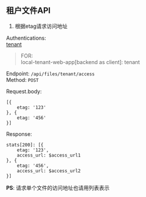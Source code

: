 ## 租户文件API

1. 根据etag请求访问地址 

Authentications:  
[tenant](https://github.com/ccnuyan/starcedu_auth/blob/master/docs/tenant-authentication.md)  


>FOR:  
local-tenant-web-app[backend as client]: tenant  

Endpoint: `/api/files/tenant/access`  
Method: `POST`   

Request.body: 
```
[{ 
    etag: '123' 
}, { 
    etag: '456' 
}]
```  
Response:
```
stats[200]: [{ 
    etag: '123',
    access_url: $access_url1
}, { 
    etag: '456',
    access_url: $access_url2
}]
```

__PS__: 请求单个文件的访问地址也请用列表表示